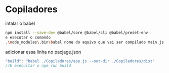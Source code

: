 # Copiladores 

intalar o babel 

```bash
npm install --save-dev @babel/core @babel/cli @babel/preset-env
e esecutar o comando
.\node_modules\.bin\babel nome do aquivo que vai ser compilado main.js e --out-dir dist

```

adicionar essa linha no pacjage.json

```javascript
"build": "babel ./Copiladores/app.js --out-dir ./Copiladores/dist"
//E execultar o npm run build
```
